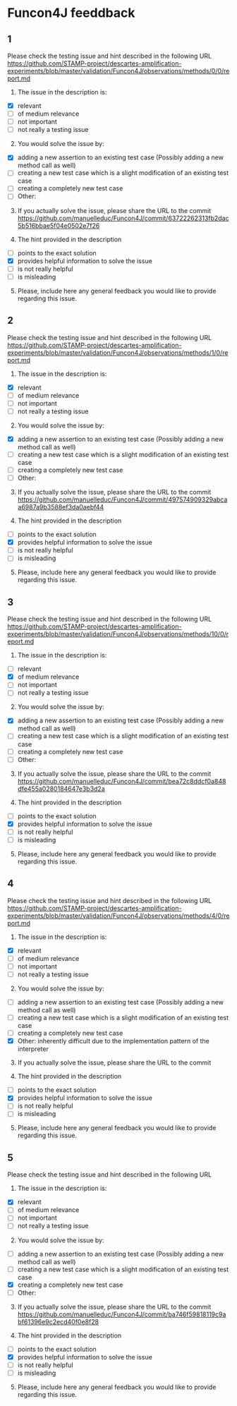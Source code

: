# Funcon4J feeddback

## 1

Please check the testing issue and hint described in the  following URL  https://github.com/STAMP-project/descartes-amplification-experiments/blob/master/validation/Funcon4J/observations/methods/0/0/report.md

1. The issue in the description is:

- [X] relevant
- [ ] of medium relevance
- [ ] not important
- [ ] not really a testing issue

2. You would solve the issue by:
- [X] adding a new assertion to an existing test case (Possibly adding a new method call as well)
- [ ] creating a new test case which is a slight modification of an existing test case
- [ ] creating a completely new test case
- [ ] Other:

3. If you actually solve the issue, please share the URL to the commit
https://github.com/manuelleduc/Funcon4J/commit/63722262313fb2dac5b516bbae5f04e0502e7f26

4. The hint provided in the description

- [ ] points to the exact solution
- [X] provides helpful information to solve the issue
- [ ] is not really helpful
- [ ] is misleading

5. Please, include here any general feedback you would like to provide regarding this issue.

## 2

Please check the testing issue and hint described in the  following URL  https://github.com/STAMP-project/descartes-amplification-experiments/blob/master/validation/Funcon4J/observations/methods/1/0/report.md
 

1. The issue in the description is:

- [X] relevant
- [ ] of medium relevance
- [ ] not important
- [ ] not really a testing issue

2. You would solve the issue by:
- [X] adding a new assertion to an existing test case (Possibly adding a new method call as well)
- [ ] creating a new test case which is a slight modification of an existing test case
- [ ] creating a completely new test case
- [ ] Other:

3. If you actually solve the issue, please share the URL to the commit
https://github.com/manuelleduc/Funcon4J/commit/497574909329abcaa6987a9b3588ef3da0aebf44

4. The hint provided in the description

- [ ] points to the exact solution
- [X] provides helpful information to solve the issue
- [ ] is not really helpful
- [ ] is misleading

5. Please, include here any general feedback you would like to provide regarding this issue.

## 3

Please check the testing issue and hint described in the  following URL  https://github.com/STAMP-project/descartes-amplification-experiments/blob/master/validation/Funcon4J/observations/methods/10/0/report.md 

1. The issue in the description is:

- [ ] relevant
- [X] of medium relevance
- [ ] not important
- [ ] not really a testing issue

2. You would solve the issue by:
- [X] adding a new assertion to an existing test case (Possibly adding a new method call as well)
- [ ] creating a new test case which is a slight modification of an existing test case
- [ ] creating a completely new test case
- [ ] Other:

3. If you actually solve the issue, please share the URL to the commit
https://github.com/manuelleduc/Funcon4J/commit/bea72c8ddcf0a848dfe455a0280184647e3b3d2a

4. The hint provided in the description

- [ ] points to the exact solution
- [X] provides helpful information to solve the issue
- [ ] is not really helpful
- [ ] is misleading

5. Please, include here any general feedback you would like to provide regarding this issue.

## 4

Please check the testing issue and hint described in the  following URL  https://github.com/STAMP-project/descartes-amplification-experiments/blob/master/validation/Funcon4J/observations/methods/4/0/report.md
 

1. The issue in the description is:

- [X] relevant
- [ ] of medium relevance
- [ ] not important
- [ ] not really a testing issue

2. You would solve the issue by:
- [ ] adding a new assertion to an existing test case (Possibly adding a new method call as well)
- [ ] creating a new test case which is a slight modification of an existing test case
- [ ] creating a completely new test case
- [X] Other: inherently difficult due to the implementation pattern of the interpreter

3. If you actually solve the issue, please share the URL to the commit


4. The hint provided in the description

- [ ] points to the exact solution
- [X] provides helpful information to solve the issue
- [ ] is not really helpful
- [ ] is misleading

5. Please, include here any general feedback you would like to provide regarding this issue.

## 5

Please check the testing issue and hint described in the  following URL  

1. The issue in the description is:

- [X] relevant
- [ ] of medium relevance
- [ ] not important
- [ ] not really a testing issue

2. You would solve the issue by:
- [ ] adding a new assertion to an existing test case (Possibly adding a new method call as well)
- [ ] creating a new test case which is a slight modification of an existing test case
- [X] creating a completely new test case
- [ ] Other:

3. If you actually solve the issue, please share the URL to the commit
https://github.com/manuelleduc/Funcon4J/commit/ba746f59818119c9abf61396e9c2ecd40f0e8f28

4. The hint provided in the description

- [ ] points to the exact solution
- [X] provides helpful information to solve the issue
- [ ] is not really helpful
- [ ] is misleading

5. Please, include here any general feedback you would like to provide regarding this issue.
